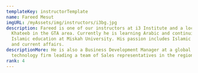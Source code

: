 ```yaml
---
templateKey: instructorTemplate
name: Fareed Mesut
imgURL: /myAssets/img/instructors/i3bg.jpg
description: Fareed is one of our instructors at i3 Institute and a local
  Khateeb in the GTA area. Currently he is learning Arabic and continuing his
  Islamic education at Miskah University. His passion includes Islamic history
  and current affairs.
descriptionMore: He is also a Business Development Manager at a global
  technology firm leading a team of Sales representatives in the region.
rank: 4
---
```

